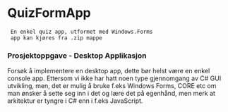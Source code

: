 # QuizFormApp

```
 En enkel quiz app, utformet med Windows.Forms  
 app kan kjøres fra .zip mappe
```

### Prosjektoppgave - Desktop Applikasjon
Forsøk å implementere en desktop app, dette bør helst være en enkel console app. 
Ettersom vi ikke har hatt noen type gjennomgang av C# GUI utvikling, men, det er mulig å bruke f.eks Windows Forms, 
CORE etc om man ønsker å sette seg inn i det og lære det på egenhånd, men merk at arkitektur er tyngre i C# enn i f.eks JavaScript.  


